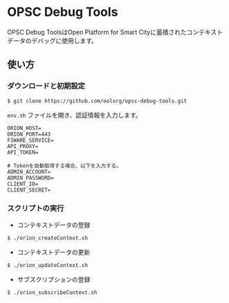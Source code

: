 # OPSC Debug Tools

OPSC Debug ToolsはOpen Platform for Smart Cityに蓄積されたコンテキストデータのデバッグに使用します。

## 使い方

### ダウンロードと初期設定

```bash
$ git clone https://github.com/oolorg/opsc-debug-tools.git
```

`env.sh` ファイルを開き、認証情報を入力します。

```
ORION_HOST=
ORION_PORT=443
FIWARE_SERVICE=
API_PROXY=
API_TOKEN=

# Tokenを自動取得する場合、以下を入力する。
ADMIN_ACCOUNT=
ADMIN_PASSWORD=
CLIENT_ID=
CLIENT_SECRET=
```

### スクリプトの実行

- コンテキストデータの登録

```bash
$ ./orion_createContext.sh
```

- コンテキストデータの更新

```bash
$ ./orion_updateContext.sh
```

- サブスクリプションの登録

```bash
$ ./orion_subscribeContext.sh
```

